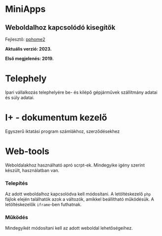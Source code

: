 # MiniApps

## Weboldalhoz kapcsolódó kisegítők

Fejlesztő: [pphome2](https:/github.com/pphome2)

**Aktuális verzió: 2023.**

**Első megjelenés: 2019.**



# Telephely

Ipari vállalkozás telephelyére be- és kilépő gépjárművek szállítmány adatai és
súly adatai.

# I+ - dokumentum kezelő

Egyszerű iktatási program számlákhoz, szerződésekhez

# Web-tools

Weboldalakhoz használható apró scrpt-ek. Mindegyike igény szerint készült,
használatban van.


### Telepítés

Az adott weboldalhoz kapcsolódva kell módosítani. A letöltéskezelő `php`
fájlok elején találhatók azok a változók, amikkel beállítható működésük.
A letöltéskezelők `iframe`-ben futhatnak.


### Működés

Mindegyikét módosítani kell az adott weboldal lehetőségeihez.
